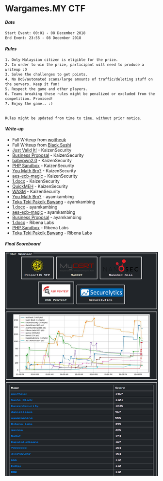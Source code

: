 # Wargames.MY CTF

#### *Date*
```
Start Event: 00:01 - 08 December 2018
End Event: 23:55 - 08 December 2018
```

#### *Rules*
```
1. Only Malaysian citizen is eligible for the prize.
2. In order to win the prize, participant will need to produce a writeup :D
3. Solve the challenges to get points.
4. No DoS/automated scans/large amounts of traffic/deleting stuff on the servers. Keep it fun!
5. Respect the game and other players.
6. Teams breaking these rules might be penalized or excluded from the competition. Promised!
7. Enjoy the game.. :)


Rules might be updated from time to time, without prior notice.
```

#### *Write-up*
* Full Writeup from [woitheuk](writeup/woitheuk.pdf)
* Full Writeup from [Black Sushi](writeup/Black%20Sushi.pdf)
* [Just Valid It!](https://kaizen1996.wordpress.com/2018/12/09/wargames-my-ctf-2018-just-valid-it-writeup/) - KaizenSecurity
* [Business Proposal](https://kaizen1996.wordpress.com/2018/12/09/wargames-my-ctf-2018-business-proposalwriteup/) - KaizenSecurity
* [babypwn2.0](https://kaizen1996.wordpress.com/2018/12/09/wargames-my-ctf-2018-babypwn2-0-writeup/) - KaizenSecurity
* [PHP Sandbox](https://kaizen1996.wordpress.com/2018/12/09/wargames-my-ctf-2018-php-sandbox-writeup/) - KaizenSecurity
* [You Math Bro?](https://kaizen1996.wordpress.com/2018/12/09/wargames-my-ctf-2018-aes-ecb-magic-writeup-2/) - KaizenSecurity
* [aes-ecb-magic](https://kaizen1996.wordpress.com/2018/12/09/wargames-my-ctf-2018-aes-ecb-magic-writeup/) - KaizenSecurity
* [1.docx](https://kaizen1996.wordpress.com/2018/12/09/wargames-my-ctf-2018-satu-doc-writeup/) - KaizenSecurity
* [QuickMEH](https://kaizen1996.wordpress.com/2018/12/09/wargames-my-ctf-2018-quickmeh-writeup/) - KaizenSecurity
* [WASM](https://kaizen1996.wordpress.com/2018/12/09/49/) - KaizenSecurity
* [You Math Bro?](https://huntforbug.io/wargames-my-december-2018-you-math-bro/) - ayamkambing
* [Teka Teki Pakcik Bawang](https://huntforbug.io/wargames-my-december-2018-teka-teki-pakcik-bawang/) - ayamkambing
* [1.docx](https://huntforbug.io/wargames-my-december-2018-1-docx/) - ayamkambing
* [aes-ecb-magic](https://huntforbug.io/wargames-my-december-2018-aes-ecb-magic/) - ayamkambing
* [Business Proposal](https://huntforbug.io/wargames-my-december-2018-business-proposal/) - ayamkambing
* [1.docx](http://www.jasveermaan.com/index.php/2018/12/09/wgmy18-satu-doc/) - Ribena Labs
* [PHP Sandbox](http://www.jasveermaan.com/index.php/2018/12/09/wgmy18-php-sandbox/) - Ribena Labs
* [Teka Teki Pakcik Bawang](http://www.jasveermaan.com/index.php/2018/12/09/wgmy18-teka-teki-pakcik-bawang/) - Ribena Labs

#### *Final Scoreboard*
![image](score.png)
